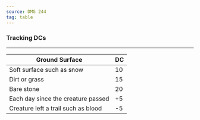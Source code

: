 ```yaml
---
source: DMG 244
tag: table
---
```


### Tracking DCs
---
|Ground Surface|DC|
|------------|----|
|Soft surface such as snow|10|
|Dirt or grass|15|
|Bare stone|20|
|Each day since the creature passed|+5|
|Creature left a trail such as blood|-5|
